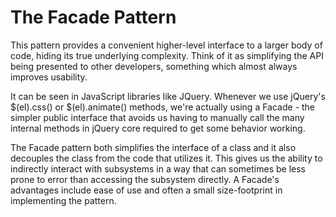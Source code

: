 # The Facade Pattern

This pattern provides a convenient higher-level interface to a larger body of code, hiding its true underlying complexity. Think of it as simplifying the API being presented to other developers, something which almost always improves usability.

It can be seen in JavaScript libraries like JQuery.
Whenever we use jQuery's $(el).css() or $(el).animate() methods, we're actually using a Facade - the simpler public interface that avoids us having to manually call the many internal methods in jQuery core required to get some behavior working.

The Facade pattern both simplifies the interface of a class and it also decouples the class from the code that utilizes it. This gives us the ability to indirectly interact with subsystems in a way that can sometimes be less prone to error than accessing the subsystem directly. A Facade's advantages include ease of use and often a small size-footprint in implementing the pattern.